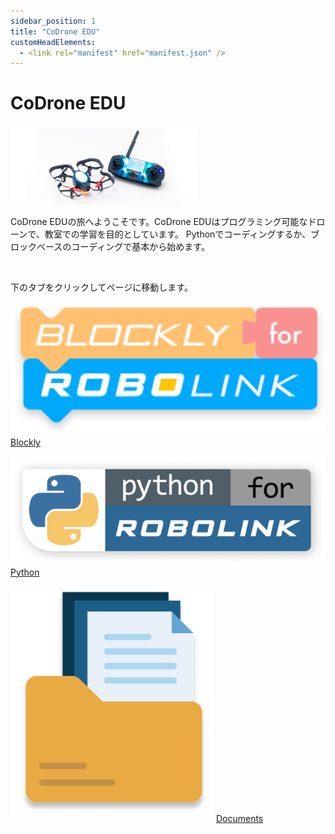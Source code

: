 ```yaml
---
sidebar_position: 1
title: "CoDrone EDU"
customHeadElements:
  - <link rel="manifest" href="manifest.json" />
---
```


<div className='docs_title'>
  <h1>CoDrone EDU</h1>
</div>

<div className='level1_body'>

<div className='level1_main_image'>

  <img src="/img/CDE/drone_remote-3.png" width="300px"/>

</div>

CoDrone EDUの旅へようこそです。CoDrone EDUはプログラミング可能なドローンで、教室での学習を目的としています。
Pythonでコーディングするか、ブロックベースのコーディングで基本から始めます。  

<br />

下のタブをクリックしてページに移動します。   

<div className='level_image_column'>

  [![blockly](/img/CDE/Blockly-logo.png)](/docs/CoDroneEDU/Blockly/)
  [Blockly](/docs/CoDroneEDU/Blockly/)

  [![python](/img/CDE/Python-logo.png)](/docs/CoDroneEDU/Python/)
  [Python](/docs/CoDroneEDU/Python/)

  [![documents](/img/CDE/document-main-icon.png)](/docs/CoDroneEDU/Documents/)
  [Documents](/docs/CoDroneEDU/Documents/)


</div>

</div>